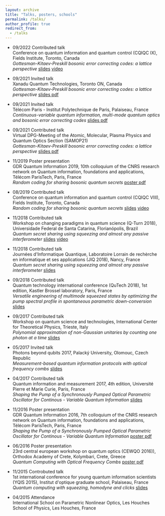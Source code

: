 ```yaml
---
layout: archive
title: "Talks, posters, schools"
permalink: /talks/
author_profile: true
redirect_from:
  - /talks
---
```


* 09/2022 Contributed talk  
 Conference on quantum information and quantum control (CQIQC IX), Fields Institute, Toronto, Canada  
 _Gottesman-Kitaev-Preskill bosonic error correcting codes: a lattice perspective_ [slides](/files/talks/Arzani_CQIQC2022.pdf) [video](http://www.fields.utoronto.ca/talks/Gottesman-Kitaev-Preskill-Bosonic-Error-Correcting-Codes-Lattice-Perspective)

* 09/2021 Invited talk  
 Xanadu Quantum Technologies, Toronto ON, Canada  
 _Gottesman-Kitaev-Preskill bosonic error correcting codes: a lattice perspective_ [slides pdf](/files/talks/Arzani_Xanadu_lattices.pdf)

 * 09/2021 Invited talk  
 Télécom Paris - Institut Polytechnique de Paris, Palaiseau, France  
 _Continuous-variable quantum information, multi-mode quantum optics and bosonic error correcting codes_ [slides pdf](/files/talks/Arzani_IPP_talk_final.pdf)

 * 09/2021 Contributed talk  
 Virtual DPG-Meeting of the Atomic, Molecular, Plasma Physics and Quantum Optics Section 
(SAMOP21)   
 _Gottesman-Kitaev-Preskill bosonic error correcting codes: a lattice perspective_ [slides pdf](/files/talks/Arzani_DPG_2021.pdf)

* 11/2019 Poster presentation  
 GDR Quantum Information 2019, 10th colloquium of the CNRS research network on Quantum information, foundations and applications, Télécom ParisTech, Paris, France   
 _Random coding for sharing bosonic quantum secrets_ [poster pdf](/files/talks/Arzani_IPP_talk_final.pdf)
 
* 08/2019 Contributed talk  
 Conference on quantum information and quantum control (CQIQC VIII), Fields Institute, Toronto, Canada  
 _Random coding for sharing bosonic quantum secrets_ [slides](/files/talks/Arzani_CQIQC2019.pdf) [video](http://www.fields.utoronto.ca/video-archive/2019/08/2716-21332)

* 11/2018 Contributed talk  
 Workshop on changing paradigms in quantum science (Q-Turn 2018), Universidade Federal de Santa Catarina, Florianópolis, Brazil   
 _Quantum secret sharing using squeezing and almost any passive interferometer_ [slides](/files/talks/Arzani_QTurn.pdf) [video](https://www.youtube.com/watch?v=85XWeKxhnuA&list=PLJwIrWDSlXAOuwcsEF0VdsWwcAliXhHMN&index=6)


* 11/2018 Contributed talk  
 Journées d'Informatique Quantique, Laboratoire Lorrain de rechèrche en informatique et ses applications (JIQ 2018), Nancy, France  
 _Quantum secret sharing using squeezing and almost any passive interferometer_ [slides](/files/talks/Arzani_JIQ.pdf)

* 09/2018  Contributed talk  
 Quantum technology international conference (QuTech 2018), 1st edition, Kastler Brossel laboratory, Paris, France  
 _Versatile engineering of multimode squeezed states by optimizing the pump spectral profile in spontaneous parametric down-conversion_ [slides](/files/talks/Arzani_QTech2018.pdf)

* 09/2017 Contributed talk   
 Workshop on quantum science and technologies, International Center for Theoretical Physics, Trieste, Italy  
 _Polynomial approximation of non-Gaussian unitaries by counting one photon at a time_ [slides](/files/talks/trieste2017.pdf)

* 05/2017  Invited talk   
 Photons beyond qubits 2017, Palacký University, Olomouc, Czech Republic  
 _Measurement-based quantum information protocols with optical frequency combs_ [slides](/files/talks/PBQ2017.pdf)

* 04/2017 Contributed talk   
 Quantum information and measurement 2017, 4th edition, Université Pierre et Marie Curie, Paris, France  
 _Shaping the Pump of a Synchronously Pumped Optical Parametric Oscillator for Continous - Variable Quantum Information_ [slides](/files/talks/QIM2017.pdf)

* 11/2016  Poster presentation   
 GDR Quantum Information 2016, 7th colloquium of the CNRS research network on Quantum information, foundations and applications, Télécom ParisTech, Paris, France   
 _Shaping the Pump of a Synchronously Pumped Optical Parametric Oscillator for Continous - Variable Quantum Information_ [poster pdf](/files/talks/GDRIQFA_2016_poster_FA.pdf)

* 06/2016   Poster presentation  
 23rd central european workshop on quantum optics (CEWQO 2016)), Orthodox Academy of Crete, Kolymbari, Crete, Greece  
 _Quantum Computing with Optical Frequency Combs_ [poster pdf](/files/talks/cewqo2016_poster_FA.pdf)

* 11/2015 Controbuted talk  
 1st international conference for young quantum information scientists (YQIS 2015), Institut d'optique graduate school, Palaiseau, France  
 _Quantum computing with squeezing, homodyne and clicks_ [slides](/files/talks/YQIS.pdf)

* 04/2015  Attendance  
 International School on Parametric Nonlinear Optics, Les Houches School of Physics, Les Houches, France
